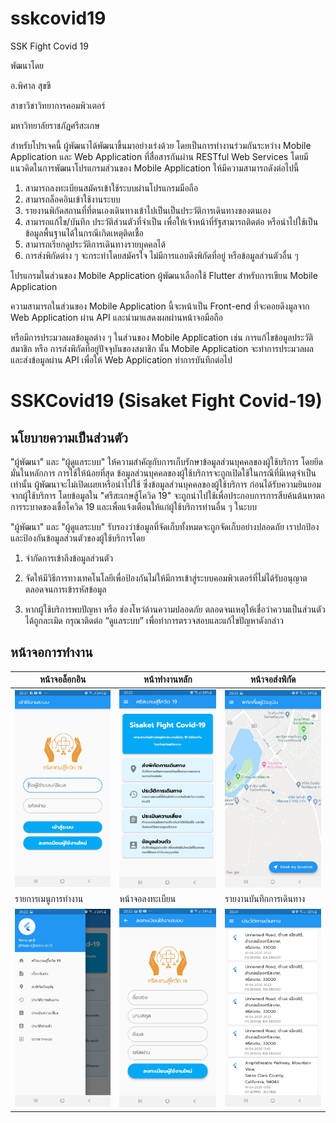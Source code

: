 # sskcovid19

SSK Fight Covid 19

พัฒนาโดย 

อ.พิศาล สุขขี

สาขาวิชาวิทยาการคอมพิวเตอร์

มหาวิทยาลัยราชภัฏศรีสะเกษ


สำหรับโปรเจคนี้ ผู้พัฒนาได้พัฒนาขึ้นมาอย่างเร่งด้วย โดยเป็นการทำงานร่วมกันระหว่าง Mobile Application และ Web Application ที่สื่อสารกันผ่าน RESTful Web Services โดยมีแนวคิดในการพัฒนาโปรแกรมส่วนของ Mobile Application ให้มีความสามารถดังต่อไปนี้

1. สามารถลงทะเบียนสมัครเข้าใช้ระบบผ่านโปรแกรมมือถือ
2. สามารถล็อคอินเข้าใช้งานระบบ
3. รายงานพิกัดสถานที่ที่ตนเองเดินทางเข้าไปเป็นเป็นประวัติการเดินทางของตนเอง
4. สามารถแก้ไข/บันทึก ประวัติส่วนตัวที่จำเป็น เพื่อให้เจ้าหน้าที่รัฐสามารถติดต่อ หรือนำไปใช้เป็นข้อมูลพื้นฐานได้ในกรณีเกิดเหตุติดเชื้อ
5. สามารถเรียกดูประวัติการเดินทางรายบุคคลได้
6. การส่งพิกัดต่าง ๆ จะกระทำโดยสมัครใจ ไม่มีการแอบดึงพิกัดที่อยู่ หรือข้อมูลส่วนตัวอื่น ๆ


โปรแกรมในส่วนของ Mobile Application ผู้พัฒนาเลือกใช้ Flutter สำหรับการเขียน Mobile Application

ความสามารถในส่วนของ Mobile Application นี้จะหน้าเป็น Front-end ที่จะคอยดึงมูลจาก Web Application ผ่าน API และนำมาแสดงผลผ่านหน้าจอมือถือ

หรือมีการประมวลผลข้อมูลต่าง ๆ ในส่วนของ Mobile Application เช่น การแก้ไขข้อมูลประวัติสมาชิก หรือ การส่งพิกัดที่อยู่ปัจจุบันของสมาชิก นั้น Mobile Application จะทำการประมวลผล และส่งข้อมูลผ่าน API เพื่อให้ Web Application ทำการบันทึกต่อไป


# SSKCovid19 (Sisaket Fight Covid-19)

## นโยบายความเป็นส่วนตัว

"ผู้พัฒนา" และ "ผู้ดูแลระบบ" ให้ความสำคัญกับการเก็บรักษาข้อมูลส่วนบุคคลของผู้ใช้บริการ โดยยึดมั่นในหลักการ การใช้ให้น้อยที่สุด ข้อมูลส่วนบุคคลของผู้ใช้บริการจะถูกเปิดใช้ในกรณีที่มีเหตุจำเป็นเท่านั้น ผู้พัฒนาจะไม่เปิดเผยเหรือนำไปใช้ ซึ่งข้อมูลส่วนบุคคลของผู้ใช้บริการ ก่อนได้รับความยินยอมจากผู้ใช้บริการ โดยข้อมูลใน "ศรีสะเกษสู้โควิด 19" จะถูกนำไปใช้เพื่อประกอบการการสืบค้นต้นหาตอการระบาดของเชื้อโควิด 19 และเพื่อแจ้งเตือนให้แก่ผู้ใช้บริการท่านอื่น ๆ ในะบบ

"ผู้พัฒนา" และ "ผู้ดูแลระบบ" รับรองว่าข้อมูลที่จัดเก็บทั้งหมดจะถูกจัดเก็บอย่างปลอดภัย เราปกป้อง และป้องกันข้อมูลส่วนตัวของผู้ใช้บริการโดย 

1. จำกัดการเข้าถึงข้อมูลส่วนตัว

2. จัดให้มีวิธีการทางเทคโนโลยีเพื่อป้องกันไม่ให้มีการเข้าสู่ระบบคอมพิวเตอร์ที่ไม่ได้รับอนุญาต ตลอดจนการเข้ารหัสข้อมูล

3. หากผู้ใช้บริการพบปัญหา หรือ ช่องโหว่ด้านความปลอดภัย ตลอดจนเหตุให้เชื่อว่าความเป็นส่วนตัวได้ถูกละเมิด กรุณาติดต่อ “ดูแลระบบ” เพื่อทำการตรวจสอบและแก้ไขปัญหาดังกล่าว

## หน้าจอการทำงาน

|หน้าจอล็อกอิน                            |หน้าทำงานหลัก                            |หน้าจอส่งพิกัด                            |
|--------------------------------------|--------------------------------------|--------------------------------------|
| <img src="./imgs/001.jpg" width=250> | <img src="./imgs/002.jpg" width=250> | <img src="./imgs/003.jpg" width=250> |
|รายการเมนูการทำงาน                       |หน้าจอลงทะเบียน                          |รายงานบันทึกการเดินทาง                     |
| <img src="./imgs/004.jpg" width=250> | <img src="./imgs/005.jpg" width=250> | <img src="./imgs/006.jpg" width=250> |
